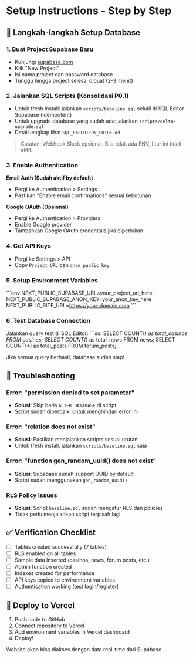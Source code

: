# Setup Instructions - Step by Step

## 🚀 Langkah-langkah Setup Database

### 1. Buat Project Supabase Baru
- Kunjungi [supabase.com](https://supabase.com)
- Klik "New Project"
- Isi nama project dan password database
- Tunggu hingga project selesai dibuat (2-3 menit)

### 2. Jalankan SQL Scripts (Konsolidasi P0.1)

- Untuk fresh install: jalankan `scripts/baseline.sql` sekali di SQL Editor Supabase (idempotent)
- Untuk upgrade database yang sudah ada: jalankan `scripts/delta-upgrade.sql`
- Detail lengkap lihat `SQL_EXECUTION_GUIDE.md`

> Catatan: Webhook Slack opsional. Bila tidak ada ENV, fitur ini tidak aktif.

### 3. Enable Authentication

**Email Auth (Sudah aktif by default)**
- Pergi ke Authentication > Settings
- Pastikan "Enable email confirmations" sesuai kebutuhan

**Google OAuth (Opsional)**
- Pergi ke Authentication > Providers
- Enable Google provider
- Tambahkan Google OAuth credentials jika diperlukan

### 4. Get API Keys
- Pergi ke Settings > API
- Copy `Project URL` dan `anon public key`

### 5. Setup Environment Variables
\`\`\`env
NEXT_PUBLIC_SUPABASE_URL=your_project_url_here
NEXT_PUBLIC_SUPABASE_ANON_KEY=your_anon_key_here
NEXT_PUBLIC_SITE_URL=https://your-domain.com
\`\`\`

### 6. Test Database Connection
Jalankan query test di SQL Editor:
\`\`\`sql
SELECT COUNT(*) as total_casinos FROM casinos;
SELECT COUNT(*) as total_news FROM news;
SELECT COUNT(*) as total_posts FROM forum_posts;
\`\`\`

Jika semua query berhasil, database sudah siap!

## 🔧 Troubleshooting

### Error: "permission denied to set parameter"
- **Solusi**: Skip baris `ALTER DATABASE` di script
- Script sudah diperbaiki untuk menghindari error ini

### Error: "relation does not exist"  
- **Solusi**: Pastikan menjalankan scripts sesuai urutan
- Untuk fresh install, jalankan `scripts/baseline.sql` saja

### Error: "function gen_random_uuid() does not exist"
- **Solusi**: Supabase sudah support UUID by default
- Script sudah menggunakan `gen_random_uuid()`

### RLS Policy Issues
- **Solusi**: Script `baseline.sql` sudah mengatur RLS dan policies
- Tidak perlu menjalankan script terpisah lagi

## ✅ Verification Checklist

- [ ] Tables created successfully (7 tables)
- [ ] RLS enabled on all tables  
- [ ] Sample data inserted (casinos, news, forum posts, etc.)
- [ ] Admin function created
- [ ] Indexes created for performance
- [ ] API keys copied to environment variables
- [ ] Authentication working (test login/register)

## 🚀 Deploy to Vercel

1. Push code to GitHub
2. Connect repository to Vercel
3. Add environment variables in Vercel dashboard
4. Deploy!

Website akan bisa diakses dengan data real-time dari Supabase.
